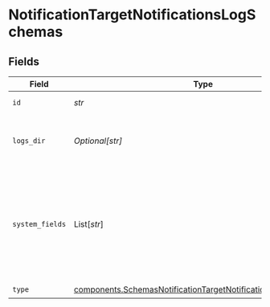 # NotificationTargetNotificationsLogSchemas


## Fields

| Field                                                                                                                                            | Type                                                                                                                                             | Required                                                                                                                                         | Description                                                                                                                                      |
| ------------------------------------------------------------------------------------------------------------------------------------------------ | ------------------------------------------------------------------------------------------------------------------------------------------------ | ------------------------------------------------------------------------------------------------------------------------------------------------ | ------------------------------------------------------------------------------------------------------------------------------------------------ |
| `id`                                                                                                                                             | *str*                                                                                                                                            | :heavy_check_mark:                                                                                                                               | Unique ID for this output                                                                                                                        |
| `logs_dir`                                                                                                                                       | *Optional[str]*                                                                                                                                  | :heavy_minus_sign:                                                                                                                               | Directory in which to store the notification log                                                                                                 |
| `system_fields`                                                                                                                                  | List[*str*]                                                                                                                                      | :heavy_minus_sign:                                                                                                                               | Set of fields to automatically add to events using this output. E.g.: cribl_pipe, c*. Wildcards supported.                                       |
| `type`                                                                                                                                           | [components.SchemasNotificationTargetNotificationsLogOutputType](../../models/components/schemasnotificationtargetnotificationslogoutputtype.md) | :heavy_check_mark:                                                                                                                               | N/A                                                                                                                                              |